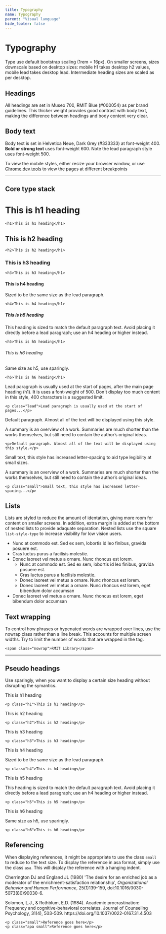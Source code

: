 ```yaml
---
title: Typography
name: Typography
parent: "Visual language"
hide_footer: false
---
```

<h1 class="margin-top-zero">Typography</h1>
<p class="lead">Type use default bootstrap scaling (1rem = 16px). On smaller screens, sizes downscale based on desktop sizes: mobile h1 takes desktop h2 values, mobile lead takes desktop lead. Intermediate heading sizes are scaled as per desktop.</p>
<h2>Headings</h2>
<p>All headings are set in Museo 700, RMIT Blue (#000054) as per brand guidelines. This thicker weight provides good contrast with body text, making the difference between headings and body content very clear.</p>
<h2>Body text</h2>
<p>Body text is set in Helvetica Neue, Dark Grey (#333333) at font-weight 400. <strong>Bold or strong text</strong> uses font-weight 600. Note the lead paragraph style uses font-weight 500.</p>
<p>To view the mobile styles, either resize your browser window, or use <a href="https://developer.chrome.com/docs/devtools/device-mode">Chrome dev tools</a> to view the pages at different breakpoints</p>
<hr />
<h2>Core type stack</h2>
<h1>This is h1 heading</h1>
<div class="margin-top-xs highlight"><pre class="chroma">
<code class="language-html">&lt;h1&gt;This is h1 heading&lt;/h1&gt;
</code></pre></div>
<h2>This is h2 heading</h2>
<div class="margin-top-xs highlight"><pre class="chroma">
<code class="language-html">&lt;h2&gt;This is h2 heading&lt;/h1&gt;
</code></pre></div>
<h3>This is h3 heading</h3>
<div class="margin-top-xs highlight"><pre class="chroma">
<code class="language-html">&lt;h3&gt;This is h3 heading&lt;/h1&gt;
</code></pre></div>
<h4>This is h4 heading</h4>
<p>Sized to be the same size as the lead paragraph.</p>
<div class="margin-top-xs highlight"><pre class="chroma">
<code class="language-html">&lt;h4&gt;This is h4 heading&lt;/h1&gt;
</code></pre></div>
<h5>This is h5 heading</h5>
<p>This heading is sized to match the default paragraph text. Avoid placing it directly before a lead paragraph; use an h4 heading or higher instead.</p>
<div class="margin-top-xs highlight"><pre class="chroma">
<code class="language-html">&lt;h5&gt;This is h5 heading&lt;/h1&gt;
</code></pre></div>
<h6>This is h6 heading</h6>
<p>Same size as h5, use sparingly.</p>
<div class="margin-top-xs highlight"><pre class="chroma">
<code class="language-html">&lt;h6&gt;This is h6 heading&lt;/h1&gt;
</code></pre></div>

<p class="lead">Lead paragraph is usually used at the start of pages, after the main page heading (h1). It is uses a font-weight of 500. Don't display too much content in this style, 400 characters is a suggested limit.</p>
<div class="margin-top-xs highlight"><pre class="chroma">
<code class="language-html">&lt;p class="lead"&gt;Lead paragraph is usually used at the start of pages...&lt;/p&gt;
</code></pre></div>

<p>Default paragraph. Almost all of the text will be displayed using this style. </p><p>A summary is an overview of a work. Summaries are much shorter than the works themselves, but still need to contain the author’s original ideas.</p>
<div class="margin-top-xs highlight"><pre class="chroma">
<code class="language-html">&lt;p&gt;Default paragraph. Almost all of the text will be displayed using this style.&lt;/p&gt;
</code></pre></div>

<p class="small">Small text, this style has increased letter-spacing to aid type legibility at small sizes. </p><p class="small">A summary is an overview of a work. Summaries are much shorter than the works themselves, but still need to contain the author’s original ideas.</p>
<div class="margin-top-xs highlight"><pre class="chroma">
<code class="language-html">&lt;p class="small"&gt;Small text, this style has increased letter-spacing...&lt;/p&gt;
</code></pre></div>
<!--
<h2>Other styles</h2>
<p>In addition to the styles outlined above, there are a selection which are used sparingly in a distinct context.</p>
<p>MathJax</p>
-->
<h2>Lists</h2>
<p>Lists are styled to reduce the amount of identation, giving more room for content on smaller screens. In addition, extra margin is added at the bottom of nested lists to provide adaquate separation. Nested lists use the square <code>list-style-type</code> to increase visibility for low vision users.</p>
<ul>
    <li>Nunc at commodo est. Sed ex sem, lobortis id leo finibus, gravida posuere est.</li> 
    <li>Cras luctus purus a facilisis molestie.</li> 
    <li>Donec laoreet vel metus a ornare. Nunc rhoncus est lorem. <ul>
        <li>Nunc at commodo est. Sed ex sem, lobortis id leo finibus, gravida posuere est.</li> 
        <li>Cras luctus purus a facilisis molestie.</li> 
        <li>Donec laoreet vel metus a ornare. Nunc rhoncus est lorem.</li> 
        <li>Donec laoreet vel metus a ornare. Nunc rhoncus est lorem, eget bibendum dolor accumsan </li> 
    </ul>
    </li>
    <li>Donec laoreet vel metus a ornare. Nunc rhoncus est lorem, eget bibendum dolor accumsan </li> 
</ul>
<h2>Text wrapping</h2>
To control how phrases or hypenated words are wrapped over lines, use the nowrap class rather than a line break. This accounts for multiple screen widths. Try to limit the number of words that are wrapped in the tag. 
<div class="margin-top-xs highlight"><pre class="chroma">
<code class="language-html">&lt;span class=&quot;nowrap&quot;&gt;RMIT Library&lt;/span&gt;</code></pre></div>
<hr />
<h2>Pseudo headings</h2>
<p>Use sparingly, when you want to display a certain size heading without disrupting the symantics.</p>
<p class="h1">This is h1 heading</p>
<div class="margin-top-xs highlight"><pre class="chroma">
<code class="language-html">&lt;p class=&quot;h1&quot;&gt;This is h1 heading&lt;/p&gt;</code>
</pre></div>
<p class="h2">This is h2 heading</p>
<div class="margin-top-xs highlight"><pre class="chroma">
<code class="language-html">&lt;p class=&quot;h2&quot;&gt;This is h2 heading&lt;/p&gt;</code>
</pre></div>
<p class="h3">This is h3 heading</p>
<div class="margin-top-xs highlight"><pre class="chroma">
<code class="language-html">&lt;p class=&quot;h3&quot;&gt;This is h3 heading&lt;/p&gt;</code>
</pre></div>
<p class="h4">This is h4 heading</p>
<p>Sized to be the same size as the lead paragraph.</p>
<div class="margin-top-xs highlight"><pre class="chroma">
<code class="language-html">&lt;p class=&quot;h4&quot;&gt;This is h4 heading&lt;/p&gt;</code>
</pre></div>
<p class="h5">This is h5 heading</p>
<p>This heading is sized to match the default paragraph text. Avoid placing it directly before a lead paragraph; use an h4 heading or higher instead.</p>
<div class="margin-top-xs highlight"><pre class="chroma">
<code class="language-html">&lt;p class=&quot;h5&quot;&gt;This is h5 heading&lt;/p&gt;</code>
</pre></div>
<p class="h6">This is h6 heading</p>
<p>Same size as h5, use sparingly.</p>
<div class="margin-top-xs highlight"><pre class="chroma">
<code class="language-html">&lt;p class=&quot;h6&quot;&gt;This is h6 heading&lt;/p&gt;</code>
</pre></div>
<h2>Referencing</h2>
<p>When displaying references, it might be appropriate to use the class <code>small</code> to reduce to the text size. To display the reference in asa format, simply use the class <code>asa</code>. This will display the reference with a hanging indent.</p>
<p class="small">Cherrington DJ and England JL (1980) 'The desire for an enriched job as a moderator of the enrichment-satisfaction relationship', <em>Organizational Behavior and Human Performance</em>, 25(1)139-159, doi:10.1016/0030-5073(80)90030-6.</p>
<p class="apa small">Solomon, L.J., &amp; Rothblum, E.D. (1984). Academic procrastination: Frequency and cognitive-behavioral correlates. Journal of Counseling Psychology, 31(4), 503-509. https://doi.org/10.1037/0022-0167.31.4.503</p>
<div class="highlight"><pre class="chroma">
<code class="language-html">&lt;p class=&quot;small&quot;&gt;Reference goes here&lt;/p&gt;
&lt;p class=&quot;apa small&quot;&gt;Reference goes here&lt;/p&gt;
</code></pre></div>
